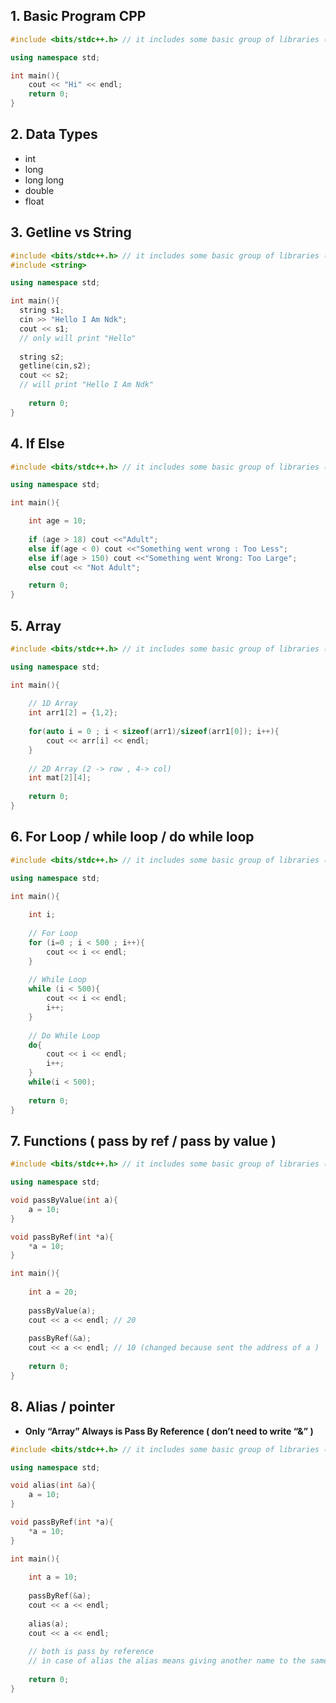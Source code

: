 ## 1. Basic Program CPP

```cpp
#include <bits/stdc++.h> // it includes some basic group of libraries (iostream , string , math )

using namespace std;

int main(){
	cout << "Hi" << endl;
	return 0;
}
```

## 2. Data Types

- int
- long
- long long
- double
- float

## 3. Getline vs String

```cpp
#include <bits/stdc++.h> // it includes some basic group of libraries (iostream , string , math )
#include <string>

using namespace std;

int main(){
  string s1;
  cin >> "Hello I Am Ndk";
  cout << s1;  
  // only will print "Hello" 
  
  string s2;
  getline(cin,s2);
  cout << s2; 
  // will print "Hello I Am Ndk"
  
	return 0;
}
```

## 4. If Else

```cpp
#include <bits/stdc++.h> // it includes some basic group of libraries (iostream , string , math )

using namespace std;

int main(){

	int age = 10;
	
	if (age > 18) cout <<"Adult";
	else if(age < 0) cout <<"Something went wrong : Too Less";
	else if(age > 150) cout <<"Something went Wrong: Too Large";
	else cout << "Not Adult";

	return 0;
}
```

## 5. Array

```cpp
#include <bits/stdc++.h> // it includes some basic group of libraries (iostream , string , math )

using namespace std;

int main(){
	
	// 1D Array
	int arr1[2] = {1,2};
	
	for(auto i = 0 ; i < sizeof(arr1)/sizeof(arr1[0]); i++){
		cout << arr[i] << endl;
	}
	
	// 2D Array (2 -> row , 4-> col)
	int mat[2][4];
	
	return 0;
}
```

## 6. For Loop / while loop / do while loop

```cpp
#include <bits/stdc++.h> // it includes some basic group of libraries (iostream , string , math )

using namespace std;

int main(){
	
	int i;
	
	// For Loop
	for (i=0 ; i < 500 ; i++){
		cout << i << endl;
	}
	
	// While Loop
	while (i < 500){
		cout << i << endl;
		i++;
	}
	
	// Do While Loop
	do{
		cout << i << endl;
		i++;
	}
	while(i < 500);
	
	return 0;
}
```

## 7. Functions ( pass by ref / pass by value )

```cpp
#include <bits/stdc++.h> // it includes some basic group of libraries (iostream , string , math )

using namespace std;

void passByValue(int a){
	a = 10;
}

void passByRef(int *a){
	*a = 10;
}

int main(){
	
	int a = 20;
	
	passByValue(a);
	cout << a << endl; // 20 
	
	passByRef(&a);
	cout << a << endl; // 10 (changed because sent the address of a )
	
	return 0;
}
```

## 8. Alias / pointer

- **Only “Array” Always is Pass By Reference ( don’t need to write “&” )**

```cpp
#include <bits/stdc++.h> // it includes some basic group of libraries (iostream , string , math )

using namespace std;

void alias(int &a){
	a = 10;
}

void passByRef(int *a){
	*a = 10;
}

int main(){
	
	int a = 10;
	
	passByRef(&a);
	cout << a << endl;
	
	alias(a);
	cout << a << endl;
	
	// both is pass by reference
	// in case of alias the alias means giving another name to the same block
	
	return 0;
}
```
